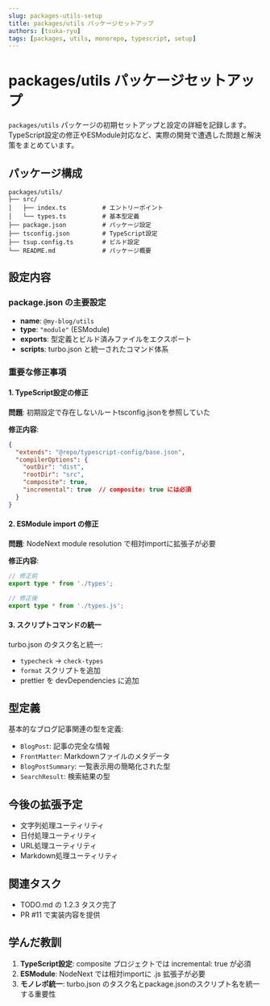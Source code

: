 ```yaml
---
slug: packages-utils-setup
title: packages/utils パッケージセットアップ
authors: [tsuka-ryu]
tags: [packages, utils, monorepo, typescript, setup]
---
```


# packages/utils パッケージセットアップ

`packages/utils` パッケージの初期セットアップと設定の詳細を記録します。TypeScript設定の修正やESModule対応など、実際の開発で遭遇した問題と解決策をまとめています。

<!--truncate-->

## パッケージ構成

```
packages/utils/
├── src/
│   ├── index.ts          # エントリーポイント
│   └── types.ts          # 基本型定義
├── package.json          # パッケージ設定
├── tsconfig.json         # TypeScript設定
├── tsup.config.ts        # ビルド設定
└── README.md             # パッケージ概要
```

## 設定内容

### package.json の主要設定

- **name**: `@my-blog/utils`
- **type**: `"module"` (ESModule)
- **exports**: 型定義とビルド済みファイルをエクスポート
- **scripts**: turbo.json と統一されたコマンド体系

### 重要な修正事項

#### 1. TypeScript設定の修正

**問題**: 初期設定で存在しないルートtsconfig.jsonを参照していた

**修正内容**:
```json
{
  "extends": "@repo/typescript-config/base.json",
  "compilerOptions": {
    "outDir": "dist",
    "rootDir": "src",
    "composite": true,
    "incremental": true  // composite: true には必須
  }
}
```

#### 2. ESModule import の修正

**問題**: NodeNext module resolution で相対importに拡張子が必要

**修正内容**:
```typescript
// 修正前
export type * from './types';

// 修正後  
export type * from './types.js';
```

#### 3. スクリプトコマンドの統一

turbo.json のタスク名と統一:
- `typecheck` → `check-types`
- `format` スクリプトを追加
- prettier を devDependencies に追加

## 型定義

基本的なブログ記事関連の型を定義:

- `BlogPost`: 記事の完全な情報
- `FrontMatter`: Markdownファイルのメタデータ
- `BlogPostSummary`: 一覧表示用の簡略化された型
- `SearchResult`: 検索結果の型

## 今後の拡張予定

- 文字列処理ユーティリティ
- 日付処理ユーティリティ  
- URL処理ユーティリティ
- Markdown処理ユーティリティ

## 関連タスク

- TODO.md の 1.2.3 タスク完了
- PR #11 で実装内容を提供

## 学んだ教訓

1. **TypeScript設定**: composite プロジェクトでは incremental: true が必須
2. **ESModule**: NodeNext では相対importに .js 拡張子が必要
3. **モノレポ統一**: turbo.json のタスク名とpackage.jsonのスクリプト名を統一する重要性